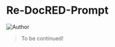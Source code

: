 # Re-DocRED-Prompt
![Author](https://img.shields.io/badge/Author-Vincent-brightgreen)



> To be continued! 

